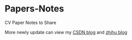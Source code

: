 # Papers-Notes
CV Paper Notes to Share

More newly update can view my [CSDN blog](https://blog.csdn.net/kiwi_Fung) and [zhihu blog](https://zhuanlan.zhihu.com/cv-newcomers/)
